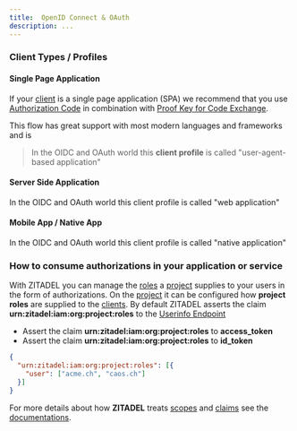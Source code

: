 ```yaml
---
title:  OpenID Connect & OAuth
description: ...
---
```


### Client Types / Profiles

#### Single Page Application

If your [client](administrate#Clients) is a single page application (SPA) we recommend that you use [Authorization Code](documentation#Authorization_Code) in combination with [Proof Key for Code Exchange](documentation#Proof_Key_for_Code_Exchange).

This flow has great support with most modern languages and frameworks and is 

> In the OIDC and OAuth world this **client profile** is called "user-agent-based application"

#### Server Side Application

In the OIDC and OAuth world this client profile is called "web application"

#### Mobile App / Native App

In the OIDC and OAuth world this client profile is called "native application"

### How to consume authorizations in your application or service

With ZITADEL you can manage the [roles](administrate#Roles) a [project](administrate#Projects) supplies to your users in the form of authorizations.
On the [project](administrate#Projects) it can be configured how **project roles** are supplied to the [clients](administrate#Clients).
By default ZITADEL asserts the claim **urn:zitadel:iam:org:project:roles** to the [Userinfo Endpoint](documentation#userinfo_endpoint)

- Assert the claim **urn:zitadel:iam:org:project:roles** to **access_token**
- Assert the claim **urn:zitadel:iam:org:project:roles** to **id_token**

```JSON
{
  "urn:zitadel:iam:org:project:roles": [{
    "user": ["acme.ch", "caos.ch"]
  }]
}
```

For more details about how **ZITADEL** treats [scopes](documentation#Scopes) and [claims](documentation#Claims) see the [documentations](documentation).
